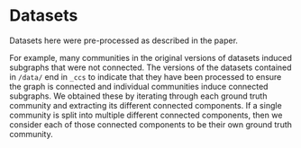 # Datasets

Datasets here were pre-processed as described in the paper.

For example, many communities in the original versions of datasets induced subgraphs that were not connected.
The versions of the datasets contained in `/data/` end in `_ccs` to indicate that they have been processed to ensure the graph is connected and individual communities induce connected subgraphs. We obtained these by iterating through each ground truth community and extracting its different connected components.
If a single community is split into multiple different connected components, then we consider each of those connected components to be their own ground truth community.
